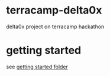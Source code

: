 # terracamp-delta0x

delta0x project on terracamp hackathon

# getting started

see [getting started folder](./getting-started/README.md)



